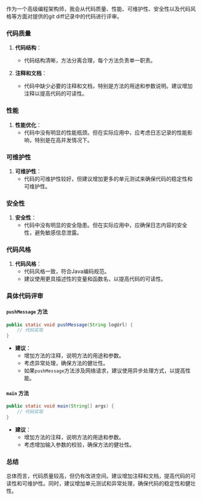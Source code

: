  
作为一个高级编程架构师，我会从代码质量、性能、可维护性、安全性以及代码风格等方面对提供的git diff记录中的代码进行评审。

### 代码质量

1. **代码结构**：
   - 代码结构清晰，方法分离合理，每个方法负责单一职责。

2. **注释和文档**：
   - 代码中缺少必要的注释和文档，特别是方法的用途和参数说明。建议增加注释以提高代码的可读性。

### 性能

1. **性能优化**：
   - 代码中没有明显的性能瓶颈。但在实际应用中，应考虑日志记录的性能影响，特别是在高并发情况下。

### 可维护性

1. **可维护性**：
   - 代码的可维护性较好，但建议增加更多的单元测试来确保代码的稳定性和可维护性。

### 安全性

1. **安全性**：
   - 代码中没有明显的安全隐患。但在实际应用中，应确保日志内容的安全性，避免敏感信息泄露。

### 代码风格

1. **代码风格**：
   - 代码风格一致，符合Java编码规范。
   - 建议使用更具描述性的变量和函数名，以提高代码的可读性。

### 具体代码评审

#### `pushMessage` 方法

```java
public static void pushMessage(String logUrl) {
    // 代码实现
}
```

- **建议**：
  - 增加方法的注释，说明方法的用途和参数。
  - 考虑异常处理，确保方法的健壮性。
  - 如果`pushMessage`方法涉及网络请求，建议使用异步处理方式，以提高性能。

#### `main` 方法

```java
public static void main(String[] args) {
    // 代码实现
}
```

- **建议**：
  - 增加方法的注释，说明方法的用途和参数。
  - 考虑增加输入参数的校验，确保方法的健壮性。

### 总结

总体而言，代码质量较高，但仍有改进空间。建议增加注释和文档，提高代码的可读性和可维护性。同时，建议增加单元测试和异常处理，确保代码的稳定性和健壮性。